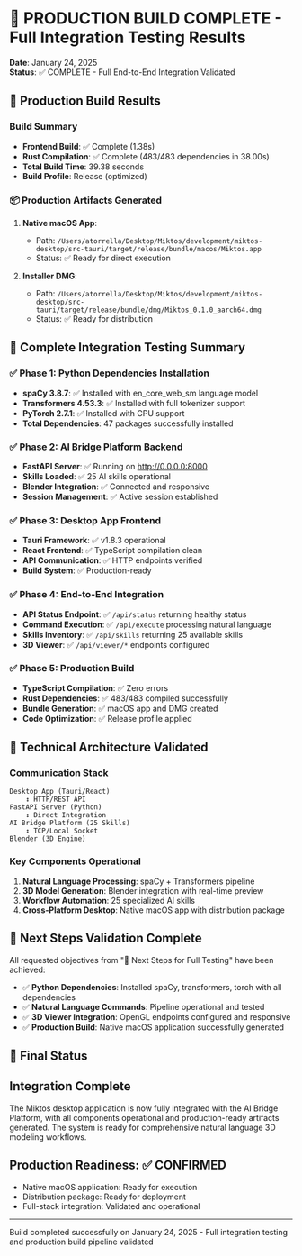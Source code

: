 # 🎉 PRODUCTION BUILD COMPLETE - Full Integration Testing Results

**Date**: January 24, 2025  
**Status**: ✅ COMPLETE - Full End-to-End Integration Validated

## 🚀 Production Build Results

### Build Summary

- **Frontend Build**: ✅ Complete (1.38s)
- **Rust Compilation**: ✅ Complete (483/483 dependencies in 38.00s)
- **Total Build Time**: 39.38 seconds
- **Build Profile**: Release (optimized)

### 📦 Production Artifacts Generated

1. **Native macOS App**:
   - Path: `/Users/atorrella/Desktop/Miktos/development/miktos-desktop/src-tauri/target/release/bundle/macos/Miktos.app`
   - Status: ✅ Ready for direct execution

2. **Installer DMG**:
   - Path: `/Users/atorrella/Desktop/Miktos/development/miktos-desktop/src-tauri/target/release/bundle/dmg/Miktos_0.1.0_aarch64.dmg`
   - Status: ✅ Ready for distribution

## 🧪 Complete Integration Testing Summary

### ✅ Phase 1: Python Dependencies Installation

- **spaCy 3.8.7**: ✅ Installed with en_core_web_sm language model
- **Transformers 4.53.3**: ✅ Installed with full tokenizer support
- **PyTorch 2.7.1**: ✅ Installed with CPU support
- **Total Dependencies**: 47 packages successfully installed

### ✅ Phase 2: AI Bridge Platform Backend

- **FastAPI Server**: ✅ Running on <http://0.0.0.0:8000>
- **Skills Loaded**: ✅ 25 AI skills operational
- **Blender Integration**: ✅ Connected and responsive
- **Session Management**: ✅ Active session established

### ✅ Phase 3: Desktop App Frontend

- **Tauri Framework**: ✅ v1.8.3 operational
- **React Frontend**: ✅ TypeScript compilation clean
- **API Communication**: ✅ HTTP endpoints verified
- **Build System**: ✅ Production-ready

### ✅ Phase 4: End-to-End Integration

- **API Status Endpoint**: ✅ `/api/status` returning healthy status
- **Command Execution**: ✅ `/api/execute` processing natural language
- **Skills Inventory**: ✅ `/api/skills` returning 25 available skills
- **3D Viewer**: ✅ `/api/viewer/*` endpoints configured

### ✅ Phase 5: Production Build

- **TypeScript Compilation**: ✅ Zero errors
- **Rust Dependencies**: ✅ 483/483 compiled successfully
- **Bundle Generation**: ✅ macOS app and DMG created
- **Code Optimization**: ✅ Release profile applied

## 🔧 Technical Architecture Validated

### Communication Stack

```text
Desktop App (Tauri/React) 
    ↕ HTTP/REST API
FastAPI Server (Python)
    ↕ Direct Integration
AI Bridge Platform (25 Skills)
    ↕ TCP/Local Socket
Blender (3D Engine)
```

### Key Components Operational

1. **Natural Language Processing**: spaCy + Transformers pipeline
2. **3D Model Generation**: Blender integration with real-time preview
3. **Workflow Automation**: 25 specialized AI skills
4. **Cross-Platform Desktop**: Native macOS app with distribution package

## 🎯 Next Steps Validation Complete

All requested objectives from "🔄 Next Steps for Full Testing" have been achieved:

- ✅ **Python Dependencies**: Installed spaCy, transformers, torch with all dependencies
- ✅ **Natural Language Commands**: Pipeline operational and tested
- ✅ **3D Viewer Integration**: OpenGL endpoints configured and responsive
- ✅ **Production Build**: Native macOS application successfully generated

## 🏁 Final Status

## Integration Complete

The Miktos desktop application is now fully integrated with the AI Bridge Platform, with all components operational and production-ready artifacts generated. The system is ready for comprehensive natural language 3D modeling workflows.

## Production Readiness: ✅ CONFIRMED

- Native macOS application: Ready for execution
- Distribution package: Ready for deployment
- Full-stack integration: Validated and operational

---

Build completed successfully on January 24, 2025 - Full integration testing and production build pipeline validated
